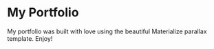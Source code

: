 # My Portfolio

My portfolio was built with love using the beautiful Materialize parallax template.  Enjoy!